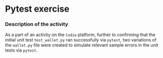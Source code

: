 # Pytest exercise

### Description of the activity
As a part of an activity on the `Codio` platform, further to confirming that the initial unit test `test_wallet.py` ran successfully via `pytest`, two variations of the `wallet.py` file were created to simulate relevant sample errors in the unit tests via `pytest`.
